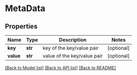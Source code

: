 # MetaData

## Properties
Name | Type | Description | Notes
------------ | ------------- | ------------- | -------------
**key** | **str** | key of the key/value pair | [optional] 
**value** | **str** | value of the key/value pair | [optional] 

[[Back to Model list]](../README.md#documentation-for-models) [[Back to API list]](../README.md#documentation-for-api-endpoints) [[Back to README]](../README.md)



